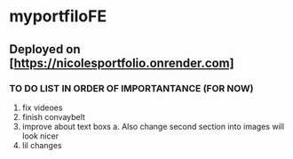 # myportfiloFE

## Deployed on [https://nicolesportfolio.onrender.com]

### TO DO LIST IN ORDER OF IMPORTANTANCE (FOR NOW)
1. fix videoes
2. finish convaybelt
3. improve about text boxs
  a. Also change second section into images will look nicer
4. lil changes

